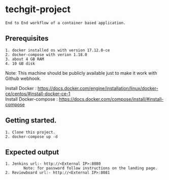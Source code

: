 # techgit-project
    End to End workflow of a container based application. 
## Prerequisites
    1. docker installed os with version 17.12.0-ce
    2. docker-compose with verion 1.18.0
    3. about 4 GB RAM
    4. 10 GB disk
Note: This machine should be publicly available just to make it work with Github webhook. 

Install Docker :  https://docs.docker.com/engine/installation/linux/docker-ce/centos/#install-docker-ce-1     
Install Docker-compose : https://docs.docker.com/compose/install/#install-compose

## Getting started. 
    1. Clone this project. 
    2. docker-compose up -d
    
## Expected output

    1. Jenkins url:- http://<External IP>:8080 
            Note: for password follow instructions on the landing page. 
    2. Reviewboard url:- http://<External IP>:8081
